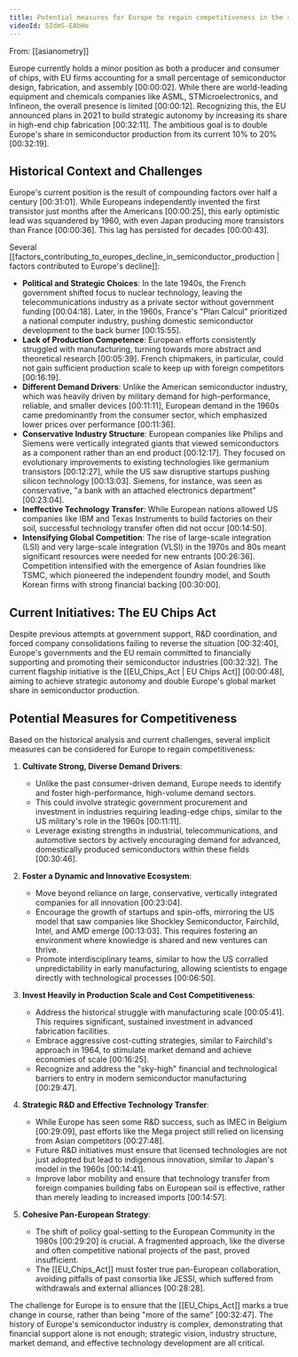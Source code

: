 ```yaml
---
title: Potential measures for Europe to regain competitiveness in the semiconductor industry
videoId: 5ZdmS-EAbHo
---
```


From: [[asianometry]] <br/> 

Europe currently holds a minor position as both a producer and consumer of chips, with EU firms accounting for a small percentage of semiconductor design, fabrication, and assembly <a class="yt-timestamp" data-t="00:00:02">[00:00:02]</a>. While there are world-leading equipment and chemicals companies like ASML, STMicroelectronics, and Infineon, the overall presence is limited <a class="yt-timestamp" data-t="00:00:12">[00:00:12]</a>. Recognizing this, the EU announced plans in 2021 to build strategic autonomy by increasing its share in high-end chip fabrication <a class="yt-timestamp" data-t="00:32:11">[00:32:11]</a>. The ambitious goal is to double Europe's share in semiconductor production from its current 10% to 20% <a class="yt-timestamp" data-t="00:32:19">[00:32:19]</a>.

## Historical Context and Challenges

Europe's current position is the result of compounding factors over half a century <a class="yt-timestamp" data-t="00:31:01">[00:31:01]</a>. While Europeans independently invented the first transistor just months after the Americans <a class="yt-timestamp" data-t="00:00:25">[00:00:25]</a>, this early optimistic lead was squandered by 1960, with even Japan producing more transistors than France <a class="yt-timestamp" data-t="00:00:36">[00:00:36]</a>. This lag has persisted for decades <a class="yt-timestamp" data-t="00:00:43">[00:00:43]</a>.

Several [[factors_contributing_to_europes_decline_in_semiconductor_production | factors contributed to Europe's decline]]:
*   **Political and Strategic Choices**: In the late 1940s, the French government shifted focus to nuclear technology, leaving the telecommunications industry as a private sector without government funding <a class="yt-timestamp" data-t="00:04:18">[00:04:18]</a>. Later, in the 1960s, France's "Plan Calcul" prioritized a national computer industry, pushing domestic semiconductor development to the back burner <a class="yt-timestamp" data-t="00:15:55">[00:15:55]</a>.
*   **Lack of Production Competence**: European efforts consistently struggled with manufacturing, turning towards more abstract and theoretical research <a class="yt-timestamp" data-t="00:05:39">[00:05:39]</a>. French chipmakers, in particular, could not gain sufficient production scale to keep up with foreign competitors <a class="yt-timestamp" data-t="00:16:19">[00:16:19]</a>.
*   **Different Demand Drivers**: Unlike the American semiconductor industry, which was heavily driven by military demand for high-performance, reliable, and smaller devices <a class="yt-timestamp" data-t="00:11:11">[00:11:11]</a>, European demand in the 1960s came predominantly from the consumer sector, which emphasized lower prices over performance <a class="yt-timestamp" data-t="00:11:36">[00:11:36]</a>.
*   **Conservative Industry Structure**: European companies like Philips and Siemens were vertically integrated giants that viewed semiconductors as a component rather than an end product <a class="yt-timestamp" data-t="00:12:17">[00:12:17]</a>. They focused on evolutionary improvements to existing technologies like germanium transistors <a class="yt-timestamp" data-t="00:12:27">[00:12:27]</a>, while the US saw disruptive startups pushing silicon technology <a class="yt-timestamp" data-t="00:13:03">[00:13:03]</a>. Siemens, for instance, was seen as conservative, "a bank with an attached electronics department" <a class="yt-timestamp" data-t="00:23:04">[00:23:04]</a>.
*   **Ineffective Technology Transfer**: While European nations allowed US companies like IBM and Texas Instruments to build factories on their soil, successful technology transfer often did not occur <a class="yt-timestamp" data-t="00:14:50">[00:14:50]</a>.
*   **Intensifying Global Competition**: The rise of large-scale integration (LSI) and very large-scale integration (VLSI) in the 1970s and 80s meant significant resources were needed for new entrants <a class="yt-timestamp" data-t="00:26:36">[00:26:36]</a>. Competition intensified with the emergence of Asian foundries like TSMC, which pioneered the independent foundry model, and South Korean firms with strong financial backing <a class="yt-timestamp" data-t="00:30:00">[00:30:00]</a>.

## Current Initiatives: The EU Chips Act

Despite previous attempts at government support, R&D coordination, and forced company consolidations failing to reverse the situation <a class="yt-timestamp" data-t="00:32:40">[00:32:40]</a>, Europe's governments and the EU remain committed to financially supporting and promoting their semiconductor industries <a class="yt-timestamp" data-t="00:32:32">[00:32:32]</a>. The current flagship initiative is the [[EU_Chips_Act | EU Chips Act]] <a class="yt-timestamp" data-t="00:00:48">[00:00:48]</a>, aiming to achieve strategic autonomy and double Europe's global market share in semiconductor production.

## Potential Measures for Competitiveness

Based on the historical analysis and current challenges, several implicit measures can be considered for Europe to regain competitiveness:

1.  **Cultivate Strong, Diverse Demand Drivers**:
    *   Unlike the past consumer-driven demand, Europe needs to identify and foster high-performance, high-volume demand sectors.
    *   This could involve strategic government procurement and investment in industries requiring leading-edge chips, similar to the US military's role in the 1960s <a class="yt-timestamp" data-t="00:11:11">[00:11:11]</a>.
    *   Leverage existing strengths in industrial, telecommunications, and automotive sectors by actively encouraging demand for advanced, domestically produced semiconductors within these fields <a class="yt-timestamp" data-t="00:30:46">[00:30:46]</a>.

2.  **Foster a Dynamic and Innovative Ecosystem**:
    *   Move beyond reliance on large, conservative, vertically integrated companies for all innovation <a class="yt-timestamp" data-t="00:23:04">[00:23:04]</a>.
    *   Encourage the growth of startups and spin-offs, mirroring the US model that saw companies like Shockley Semiconductor, Fairchild, Intel, and AMD emerge <a class="yt-timestamp" data-t="00:13:03">[00:13:03]</a>. This requires fostering an environment where knowledge is shared and new ventures can thrive.
    *   Promote interdisciplinary teams, similar to how the US corralled unpredictability in early manufacturing, allowing scientists to engage directly with technological processes <a class="yt-timestamp" data-t="00:06:50">[00:06:50]</a>.

3.  **Invest Heavily in Production Scale and Cost Competitiveness**:
    *   Address the historical struggle with manufacturing scale <a class="yt-timestamp" data-t="00:05:41">[00:05:41]</a>. This requires significant, sustained investment in advanced fabrication facilities.
    *   Embrace aggressive cost-cutting strategies, similar to Fairchild's approach in 1964, to stimulate market demand and achieve economies of scale <a class="yt-timestamp" data-t="00:16:25">[00:16:25]</a>.
    *   Recognize and address the "sky-high" financial and technological barriers to entry in modern semiconductor manufacturing <a class="yt-timestamp" data-t="00:29:47">[00:29:47]</a>.

4.  **Strategic R&D and Effective Technology Transfer**:
    *   While Europe has seen some R&D success, such as IMEC in Belgium <a class="yt-timestamp" data-t="00:29:09">[00:29:09]</a>, past efforts like the Mega project still relied on licensing from Asian competitors <a class="yt-timestamp" data-t="00:27:48">[00:27:48]</a>.
    *   Future R&D initiatives must ensure that licensed technologies are not just adopted but lead to indigenous innovation, similar to Japan's model in the 1960s <a class="yt-timestamp" data-t="00:14:41">[00:14:41]</a>.
    *   Improve labor mobility and ensure that technology transfer from foreign companies building fabs on European soil is effective, rather than merely leading to increased imports <a class="yt-timestamp" data-t="00:14:57">[00:14:57]</a>.

5.  **Cohesive Pan-European Strategy**:
    *   The shift of policy goal-setting to the European Community in the 1980s <a class="yt-timestamp" data-t="00:29:20">[00:29:20]</a> is crucial. A fragmented approach, like the diverse and often competitive national projects of the past, proved insufficient.
    *   The [[EU_Chips_Act]] must foster true pan-European collaboration, avoiding pitfalls of past consortia like JESSI, which suffered from withdrawals and external alliances <a class="yt-timestamp" data-t="00:28:28">[00:28:28]</a>.

The challenge for Europe is to ensure that the [[EU_Chips_Act]] marks a true change in course, rather than being "more of the same" <a class="yt-timestamp" data-t="00:32:47">[00:32:47]</a>. The history of Europe's semiconductor industry is complex, demonstrating that financial support alone is not enough; strategic vision, industry structure, market demand, and effective technology development are all critical.